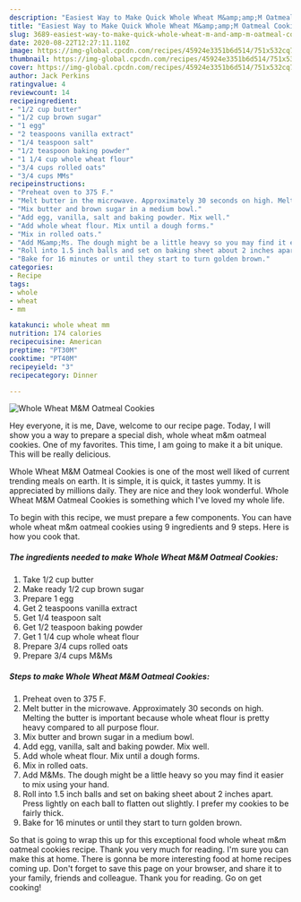 ```yaml
---
description: "Easiest Way to Make Quick Whole Wheat M&amp;amp;M Oatmeal Cookies"
title: "Easiest Way to Make Quick Whole Wheat M&amp;amp;M Oatmeal Cookies"
slug: 3689-easiest-way-to-make-quick-whole-wheat-m-and-amp-m-oatmeal-cookies
date: 2020-08-22T12:27:11.110Z
image: https://img-global.cpcdn.com/recipes/45924e3351b6d514/751x532cq70/whole-wheat-mm-oatmeal-cookies-recipe-main-photo.jpg
thumbnail: https://img-global.cpcdn.com/recipes/45924e3351b6d514/751x532cq70/whole-wheat-mm-oatmeal-cookies-recipe-main-photo.jpg
cover: https://img-global.cpcdn.com/recipes/45924e3351b6d514/751x532cq70/whole-wheat-mm-oatmeal-cookies-recipe-main-photo.jpg
author: Jack Perkins
ratingvalue: 4
reviewcount: 14
recipeingredient:
- "1/2 cup butter"
- "1/2 cup brown sugar"
- "1 egg"
- "2 teaspoons vanilla extract"
- "1/4 teaspoon salt"
- "1/2 teaspoon baking powder"
- "1 1/4 cup whole wheat flour"
- "3/4 cups rolled oats"
- "3/4 cups MMs"
recipeinstructions:
- "Preheat oven to 375 F."
- "Melt butter in the microwave. Approximately 30 seconds on high. Melting the butter is important because whole wheat flour is pretty heavy compared to all purpose flour."
- "Mix butter and brown sugar in a medium bowl."
- "Add egg, vanilla, salt and baking powder. Mix well."
- "Add whole wheat flour. Mix until a dough forms."
- "Mix in rolled oats."
- "Add M&amp;Ms. The dough might be a little heavy so you may find it easier to mix using your hand."
- "Roll into 1.5 inch balls and set on baking sheet about 2 inches apart. Press lightly on each ball to flatten out slightly. I prefer my cookies to be fairly thick."
- "Bake for 16 minutes or until they start to turn golden brown."
categories:
- Recipe
tags:
- whole
- wheat
- mm

katakunci: whole wheat mm 
nutrition: 174 calories
recipecuisine: American
preptime: "PT30M"
cooktime: "PT40M"
recipeyield: "3"
recipecategory: Dinner

---
```



![Whole Wheat M&amp;M Oatmeal Cookies](https://img-global.cpcdn.com/recipes/45924e3351b6d514/751x532cq70/whole-wheat-mm-oatmeal-cookies-recipe-main-photo.jpg)

Hey everyone, it is me, Dave, welcome to our recipe page. Today, I will show you a way to prepare a special dish, whole wheat m&amp;m oatmeal cookies. One of my favorites. This time, I am going to make it a bit unique. This will be really delicious.

Whole Wheat M&amp;M Oatmeal Cookies is one of the most well liked of current trending meals on earth. It is simple, it is quick, it tastes yummy. It is appreciated by millions daily. They are nice and they look wonderful. Whole Wheat M&amp;M Oatmeal Cookies is something which I've loved my whole life.




To begin with this recipe, we must prepare a few components. You can have whole wheat m&amp;m oatmeal cookies using 9 ingredients and 9 steps. Here is how you cook that.

<!--inarticleads1-->

##### The ingredients needed to make Whole Wheat M&amp;M Oatmeal Cookies:

1. Take 1/2 cup butter
1. Make ready 1/2 cup brown sugar
1. Prepare 1 egg
1. Get 2 teaspoons vanilla extract
1. Get 1/4 teaspoon salt
1. Get 1/2 teaspoon baking powder
1. Get 1 1/4 cup whole wheat flour
1. Prepare 3/4 cups rolled oats
1. Prepare 3/4 cups M&amp;Ms




<!--inarticleads2-->

##### Steps to make Whole Wheat M&amp;M Oatmeal Cookies:

1. Preheat oven to 375 F.
1. Melt butter in the microwave. Approximately 30 seconds on high. Melting the butter is important because whole wheat flour is pretty heavy compared to all purpose flour.
1. Mix butter and brown sugar in a medium bowl.
1. Add egg, vanilla, salt and baking powder. Mix well.
1. Add whole wheat flour. Mix until a dough forms.
1. Mix in rolled oats.
1. Add M&amp;Ms. The dough might be a little heavy so you may find it easier to mix using your hand.
1. Roll into 1.5 inch balls and set on baking sheet about 2 inches apart. Press lightly on each ball to flatten out slightly. I prefer my cookies to be fairly thick.
1. Bake for 16 minutes or until they start to turn golden brown.




So that is going to wrap this up for this exceptional food whole wheat m&amp;m oatmeal cookies recipe. Thank you very much for reading. I'm sure you can make this at home. There is gonna be more interesting food at home recipes coming up. Don't forget to save this page on your browser, and share it to your family, friends and colleague. Thank you for reading. Go on get cooking!
